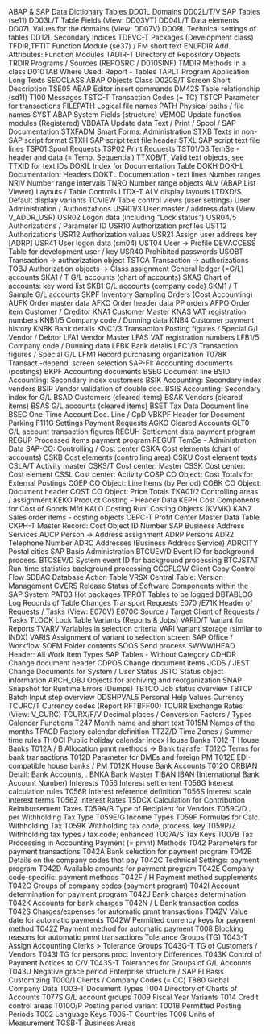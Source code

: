 ABAP & SAP Data Dictionary Tables
DD01L	Domains
DD02L/T/V	SAP Tables (se11)
DD03L/T	Table Fields (View: DD03VT)
DD04L/T	Data elements
DD07L	Values for the domains (View: DD07V)
DD09L	Technical settings of tables
DD12L	Secondary Indices
TDEVC-T	Packages (Development class)
TFDIR,TFTIT	Function Module (se37) / FM short text
ENLFDIR	Add. Attributes: Function Modules
TADIR-T	Directory of Repository Objects
TRDIR	Programs / Sources (REPOSRC / D010SINF)
TMDIR	Methods in a class
D010TAB	Where Used: Report - Tables
TAPLT	Program Application Long Texts
SEOCLASS	ABAP Objects Class
D020S/T	Screen Short Description
TSE05	ABAP Editor insert commands
DM42S	Table relationship (sd11)
T100	Messages
TSTC-T	Transaction Codes (= TC)
TSTCP	Parameter for transactions
FILEPATH	Logical file names
PATH	Physical paths / file names
SYST	ABAP System Fields (structure)
VBMOD	Update function modules (Registered)
VBDATA	Update data
Text / Print / Spool / SAP Documentation
STXFADM	Smart Forms: Administration
STXB	Texts in non-SAP script format
STXH	SAP script text file header
STXL	SAP script text file lines
TSP01	Spool Requests
TSP02	Print Requests
TST01/03	TemSe - header and data (= Temp. Sequential)
TTXOB/T,	Valid text objects, see TTXID for text IDs
DOKIL	Index for Documentation Table DOKH
DOKHL	Documentation: Headers
DOKTL	Documentation - text lines
Number ranges
NRIV	Number range intervals
TNRO	Number range objects
ALV (ABAP List Viewer) Layouts / Table Controls
LTDX-T	ALV display layouts
LTDXD/S	Default display variants
TCVIEW	Table control views (user settings)
User Administration / Authorizations
USR01/3	User master / address data (View V_ADDR_USR)
USR02	Logon data (including "Lock status")
USR04/5	Authorizations / Parameter ID
USR10	Authorization profiles
UST12	Authorizations
USR12	Authorization values
USR21	Assign user address key [ADRP]
USR41	User logon data (sm04)
UST04	User -> Profile
DEVACCESS	Table for development user / key
USR40	Prohibited passwords
USOBT	Transaction -> authorization object
TSTCA	Transaction -> authorizations
TOBJ	Authorization objects -> Class assignment
General ledger (=G/L) accounts
SKA1 / T	G/L accounts (chart of accounts)
SKAS	Chart of accounts: key word list
SKB1	G/L accounts (company code)
SKM1 / T	Sample G/L accounts
SKPF	Inventory Sampling
Orders (Cost Accounting)
AUFK	Order master data
AFKO	Order header data PP orders
AFPO	Order item
Customer / Creditor
KNA1	Customer Master
KNAS	VAT registration numbers
KNB1/5	Company code / Dunning data
KNB4	Customer payment history
KNBK	Bank details
KNC1/3	Transaction Posting figures / Special G/L
Vendor / Debtor
LFA1	Vendor Master
LFAS	VAT registration numbers
LFB1/5	Company code / Dunning data
LFBK	Bank details
LFC1/3	Transaction figures / Special G/L
LFM1	Record purchasing organization
T078K	Transact.-depend. screen selection
SAP-FI: Accounting documents (postings)
BKPF	Accounting documents
BSEG	Document line
BSID	Accounting: Secondary index customers
BSIK	Accounting: Secondary index vendors
BSIP	Vendor validation of double doc.
BSIS	Accounting: Secondary index for G/L
BSAD	Customers (cleared items)
BSAK	Vendors (cleared items)
BSAS	G/L accounts (cleared items)
BSET	Tax Data Document line
BSEC	One-Time Account Doc. Line / CpD
VBKPF	Header for Document Parking
F111G	Settings Payment Requests
AGKO	Cleared Accounts
GLT0	G/L account transaction figures
REGUH	Settlement data payment program
REGUP	Processed items payment program
REGUT	TemSe - Administration Data
SAP-CO: Controlling / Cost center
CSKA	Cost elements (chart of accounts)
CSKB	Cost elements (controlling area)
CSKU	Cost element texts
CSLA/T	Activity master
CSKS/T	Cost center: Master
CSSK	Cost center: Cost element
CSSL	Cost center: Activity
COSP	CO Object: Cost Totals for External Postings
COEP	CO Object: Line Items (by Period)
COBK	CO Object: Document header
COST	CO Object: Price Totals
TKA01/2	Controlling areas / assignment
KEKO	Product Costing - Header Data
KEPH	Cost Components for Cost of Goods Mfd
KALO	Costing Run: Costing Objects (KVMK)
KANZ	Sales order items - costing objects
CEPC-T	Profit Center Master Data Table
CKPH-T	Master Record: Cost Object ID Number
SAP Business Address Services
ADCP	Person -> Address assignment
ADRP	Persons
ADR2	Telephone Number
ADRC	Addresses (Business Address Service)
ADRCITY	Postal cities
SAP Basis Administration
BTCUEV/D	Event ID for background process.
BTCSEV/D	System event ID for background processing
BTCJSTAT	Run-time statistics background processing
CCCFLOW	Client Copy Control Flow
SDBAC	Database Action Table
VRSX	Central Table: Version Management
CVERS	Release Status of Software Components within the SAP System
PAT03	Hot packages
TPROT	Tables to be logged
DBTABLOG	Log Records of Table Changes
Transport Requests
E070 /E71K	Header of Requests / Tasks (View: E070V)
E070C	Source / Target Client of Requests / Tasks
TLOCK	Lock Table
Variants (Reports & Jobs)
VARID/T	Variant for Reports
TVARV	Variables in selection criteria
VARI	Variant storage (similar to INDX)
VARIS	Assignment of variant to selection screen
SAP Office / Workflow
SOFM	Folder contents
SOOS	Send process
SWWWIHEAD	Header: All Work Item Types
SAP Tables - Without Category
CDHDR	Change document header
CDPOS	Change document items
JCDS / JEST	Change Documents for System / User Status
JSTO	Status object information
ARCH_OBJ	Objects for archiving and reorganization
SNAP	Snapshot for Runtime Errors (Dumps)
TBTCO	Job status overview
TBTCP	Batch Input step overview
DDSHPVAL5	Personal Help Values
Currency
TCURC/T	Currency codes (Report RFTBFF00)
TCURR	Exchange Rates (View: V_CURC)
TCURX/F/V	Decimal places / Conversion Factors / Types
Calendar Functions
T247	Month name and short text
T015M	Names of the months
TFACD	Factory calendar definition
TTZZ/D	Time Zones / Summer time rules
THOCI	Public holiday calendar index
House Banks
T012-T	House Banks
T012A / B	Allocation pmnt methods -> Bank transfer
T012C	Terms for bank transactions
T012D	Parameter for DMEs and foreign PM
T012E	EDI-compatible house banks / PM
T012K	House Bank Accounts
T012O	ORBIAN Detail: Bank Accounts, .
BNKA	Bank Master
TIBAN	IBAN (International Bank Account Number)
Interests
T056	Interest settlement
T056G	Interest calculation rules
T056R	Interest reference definition
T056S	Interest scale interest terms
T056Z	Interest Rates
T5DCX	Calculation for Contribution Reimbursement
Taxes
T059A/B	Type of Recipient for Vendors
T059C/D	. per Withholding Tax Type
T059E/G	Income Types
T059F	Formulas for Calc. Withholding Tax
T059K	Withholding tax code; process. key
T059P/Z	Withholding tax types / tax code; enhanced
T007A/S	Tax Keys
T007B	Tax Processing in Accounting
Payment (= pmnt) Methods
T042	Parameters for payment transactions
T042A	Bank selection for payment program
T042B	Details on the company codes that pay
T042C	Technical Settings: payment program
T042D	Available amounts for payment program
T042E	Company code-specific: payment methods
T042F / H	Payment method supplements
T042G	Groups of company codes (payment program)
T042I	Account determination for payment program
T042J	Bank charges determination
T042K	Accounts for bank charges
T042N / L	Bank transaction codes
T042S	Charges/expenses for automatic pmnt transactions
T042V	Value date for automatic payments
T042W	Permitted currency keys for payment method
T042Z	Payment method for automatic payment
T008	Blocking reasons for automatic pmnt transactions
Tolerance Groups (TG)
T043-T	Assign Accounting Clerks > Tolerance Groups
T043G-T	TG of Customers / Vendors
T043I	TG for persons proc. Inventory Differences
T043K	Control of Payment Notices to C/V
T043S-T	Tolerances for Groups of G/L Accounts
T043U	Negative grace period
Enterprise structure / SAP FI Basis Customizing
T000/1	Clients / Company Codes (= CC)
T880	Global Company Data
T003-T	Document Types
T004	Directory of Charts of Accounts
T077S	G/L account groups
T009	Fiscal Year Variants
T014	Credit control areas
T010O/P	Posting period variant
T001B	Permitted Posting Periods
T002	Language Keys
T005-T	Countries
T006	Units of Measurement
TGSB-T	Business Areas
 

